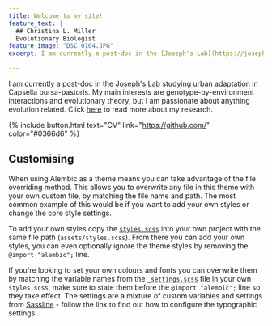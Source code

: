 ```yaml
---
title: Welcome to my site!
feature_text: |
  ## Christina L. Miller
  Evolutionary Biologist
feature_image: "DSC_0104.JPG"
excerpt: I am currently a post-doc in the [Joseph's Lab](https://josephslab.github.io/) studying urban adaptation in Capsella bursa-pastoris. My main interests are genotype-by-environment interactions and evolutionary theory, but I am passionate about anything evolution related. Click [here](https://christinalmiller.github.io/Research) to read more about my research.

---
```


I am currently a post-doc in the [Joseph's Lab](https://josephslab.github.io/) studying urban adaptation in Capsella bursa-pastoris. My main interests are genotype-by-environment interactions and evolutionary theory, but I am passionate about anything evolution related. Click [here](https://christinalmiller.github.io/Research) to read more about my research.

{% include button.html text="CV" link="https://github.com/" color="#0366d6" %} 


## Customising

When using Alembic as a theme means you can take advantage of the file overriding method. This allows you to overwrite any file in this theme with your own custom file, by matching the file name and path. The most common example of this would be if you want to add your own styles or change the core style settings.

To add your own styles copy the [`styles.scss`](https://github.com/daviddarnes/alembic/blob/master/assets/styles.scss) into your own project with the same file path (`assets/styles.scss`). From there you can add your own styles, you can even optionally ignore the theme styles by removing the `@import "alembic";` line.

If you're looking to set your own colours and fonts you can overwrite them by matching the variable names from the [`_settings.scss`](https://github.com/daviddarnes/alembic/blob/master/_sass/_settings.scss) file in your own `styles.scss`, make sure to state them before the `@import "alembic";` line so they take effect. The settings are a mixture of custom variables and settings from [Sassline](https://medium.com/@jakegiltsoff/sassline-v2-0-e424b2881e7e) - follow the link to find out how to configure the typographic settings.
